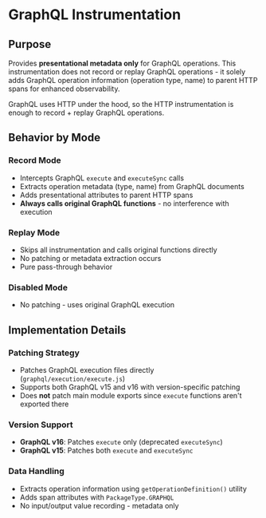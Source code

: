 # GraphQL Instrumentation

## Purpose

Provides **presentational metadata only** for GraphQL operations. This instrumentation does not record or replay GraphQL operations - it solely adds GraphQL operation information (operation type, name) to parent HTTP spans for enhanced observability.

GraphQL uses HTTP under the hood, so the HTTP instrumentation is enough to record + replay GraphQL operations.

## Behavior by Mode

### Record Mode

- Intercepts GraphQL `execute` and `executeSync` calls
- Extracts operation metadata (type, name) from GraphQL documents
- Adds presentational attributes to parent HTTP spans
- **Always calls original GraphQL functions** - no interference with execution

### Replay Mode

- Skips all instrumentation and calls original functions directly
- No patching or metadata extraction occurs
- Pure pass-through behavior

### Disabled Mode

- No patching - uses original GraphQL execution

## Implementation Details

### Patching Strategy

- Patches GraphQL execution files directly (`graphql/execution/execute.js`)
- Supports both GraphQL v15 and v16 with version-specific patching
- Does **not** patch main module exports since `execute` functions aren't exported there

### Version Support

- **GraphQL v16**: Patches `execute` only (deprecated `executeSync`)
- **GraphQL v15**: Patches both `execute` and `executeSync`

### Data Handling

- Extracts operation information using `getOperationDefinition()` utility
- Adds span attributes with `PackageType.GRAPHQL`
- No input/output value recording - metadata only
